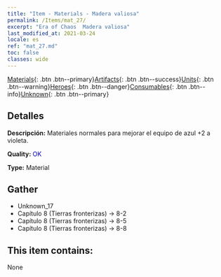 ```yaml
---
title: "Item - Materials - Madera valiosa"
permalink: /Items/mat_27/
excerpt: "Era of Chaos  Madera valiosa"
last_modified_at: 2021-03-24
locale: es
ref: "mat_27.md"
toc: false
classes: wide
---
```

 [Materials](/es/Items/){: .btn .btn--primary}[Artifacts](/es/Items/Artifacts/){: .btn .btn--success}[Units](/es/Items/Units/){: .btn .btn--warning}[Heroes](/es/Items/Heroes/){: .btn .btn--danger}[Consumables](/es/Items/Consumables/){: .btn .btn--info}[Unknown](/es/Items/Unknown/){: .btn .btn--primary}

## Detalles
 **Descripción:** Materiales normales para mejorar el equipo de azul +2 a violeta.

 **Quality:** <span style="color: #0000CD">OK</span>

 **Type:** Material

## Gather

*    Unknown_17 
*    Capítulo 8 (Tierras fronterizas) -> 8-2 
*    Capítulo 8 (Tierras fronterizas) -> 8-5 
*    Capítulo 8 (Tierras fronterizas) -> 8-8 

## This item contains:

  None


